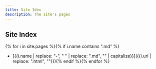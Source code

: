 ```yaml
---
title: Site Idex
description: The site's pages
---
```

## Site Index

{% for i in site.pages %}{% if i.name contains ".md" %}
- [{{i.name | replace: "-", " " | replace: ".md", "" | capitalize}}]({{i.url | replace: ".html", ""}}){% endif %}{% endfor %}
